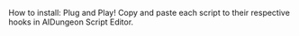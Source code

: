 How to install:
Plug and Play! Copy and paste each script to their respective hooks in AIDungeon Script Editor.
